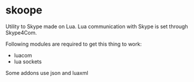 skoope
======

Utility to Skype made on Lua.
Lua communication with Skype is set through Skype4Com.

Following modules are required to get this thing to work:
* luacom
* lua sockets

Some addons use json and luaxml